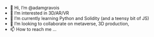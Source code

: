 - 👋 Hi, I’m @adamgravois
- 👀 I’m interested in 3D/AR/VR 
- 🌱 I’m currently learning Python and Solidity (and a teensy bit of JS) 
- 💞️ I’m looking to collaborate on metaverse, 3D production, 
- 📫 How to reach me ... 

<!---
adamgravois/adamgravois is a ✨ special ✨ repository because its `README.md` (this file) appears on your GitHub profile.
You can click the Preview link to take a look at your changes.
--->
